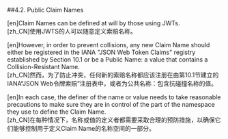 ##4.2. Public Claim Names  

[en]Claim Names can be defined at will by those using JWTs.  
[zh_CN]使用JWTS的人可以随意定义索赔名称。  
  

[en]However, in order to prevent collisions, any new Claim Name should either be registered in the IANA "JSON Web Token Claims" registry established by Section 10.1 or be a Public Name: a value that contains a Collision-Resistant Name.  
[zh_CN]然而，为了防止冲突，任何新的索赔名称都应该注册在由第10.1节建立的IANA“JSON Web令牌索赔”注册表中，或者为公共名称：包含抗碰撞名称的值。  
  

[en]In each case, the definer of the name or value needs to take reasonable precautions to make sure they are in control of the part of the namespace they use to define the Claim Name.  
[zh_CN]在每种情况下，名称或值的定义者都需要采取合理的预防措施，以确保它们能够控制用于定义Claim Name的名称空间的一部分。  
  




